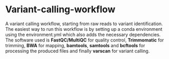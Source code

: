 # Variant-calling-workflow
A variant calling workflow, starting from raw reads to variant identification. The easiest way to run this workflow is by setting up a conda environment using the environment.yml which also adds the necessary dependencies. The software used is **FastQC/MultiQC** for quality control, **Trimmomatic** for trimming, **BWA** for mapping, **bamtools**, **samtools** and **bcftools** for processing the produced files and finally **varscan** for variant calling. 
